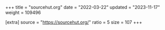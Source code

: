 +++
title = "sourcehut.org"
date = "2022-03-22"
updated = "2023-11-17"
weight = 109496

[extra]
source = "https://sourcehut.org/"
ratio = 5
size = 107
+++

